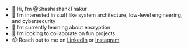 - 👋 Hi, I’m @ShashashankThakur
- 👀 I’m interested in stuff like system architecture, low-level engineering, and cybersecurity
- 🌱 I’m currently learning about encryption
- 💞️ I’m looking to collaborate on fun projects
- 📫 Reach out to me on [LinkedIn](www.linkedin.com/in/shashashank) or [Instagram](https://www.instagram.com/shashashankthakur/)

<!-- Holopin Profile
[![An image of @shashashankthakur's Holopin badges, which is a link to view their full Holopin profile](https://holopin.me/shashashankthakur)](https://holopin.io/@shashashankthakur)
-->

<!---
ShashashankThakur/ShashashankThakur is a ✨ special ✨ repository because its `README.md` (this file) appears on your GitHub profile.
You can click the Preview link to take a look at your changes.
--->
